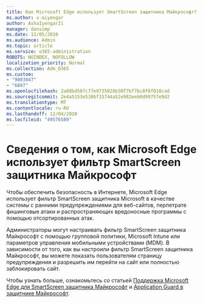 ```yaml
---
title: Как Microsoft Edge использует SmartScreen защитника Майкрософт?
ms.author: v-aiyengar
author: AshaIyengar21
manager: dansimp
ms.date: 12/05/2020
ms.audience: Admin
ms.topic: article
ms.service: o365-administration
ROBOTS: NOINDEX, NOFOLLOW
localization_priority: Normal
ms.collection: Adm_O365
ms.custom:
- "9003847"
- "6897"
ms.openlocfilehash: 2a08bd507c77e9735028b30f7bf7bc8f8f018cad
ms.sourcegitcommit: 2e4a5153e530bf15744a52e982eeb0d99757e9d2
ms.translationtype: MT
ms.contentlocale: ru-RU
ms.lasthandoff: 12/04/2020
ms.locfileid: "49576589"
---
```

# <a name="how-microsoft-edge-uses-microsoft-defender-smartscreen"></a>Сведения о том, как Microsoft Edge использует фильтр SmartScreen защитника Майкрософт

Чтобы обеспечить безопасность в Интернете, Microsoft Edge использует фильтр SmartScreen защитника Microsoft в качестве системы с ранними предупреждениями для веб-сайтов, перпетрате фишинговые атаки и распространяющих вредоносные программы с помощью отсортированных атак.

Администраторы могут настраивать фильтр SmartScreen защитника Майкрософт с помощью групповой политики, Microsoft Intune или параметров управления мобильными устройствами (MDM). В зависимости от того, как вы настроили фильтр SmartScreen защитника Майкрософт, вы можете показать пользователям страницу предупреждения и разрешить им перейти на сайт или полностью заблокировать сайт.

Чтобы узнать больше, ознакомьтесь со статьей [Поддержка Microsoft Edge для SmartScreen защитника Майкрософт](https://go.microsoft.com/fwlink/?linkid=2133081) и [Application Guard в защитнике Майкрософт](https://go.microsoft.com/fwlink/?linkid=2132839).